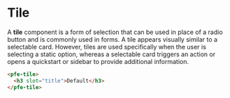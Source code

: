 # Tile
A **tile** component is a form of selection that can be used in place of a radio 
button and is commonly used in forms. A tile appears visually similar to a 
selectable card. However, tiles are used specifically when the user is selecting 
a static option, whereas a selectable card triggers an action or opens a 
quickstart or sidebar to provide additional information.

```html
<pfe-tile>
  <h3 slot="title">Default</h3>
</pfe-tile>
```
